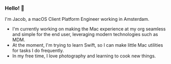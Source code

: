 ### Hello! 👋

I'm Jacob, a macOS Client Platform Engineer working in Amsterdam.

- I'm currently working on making the Mac experience at my org seamless and simple for the end user, leveraging modern technologies such as MDM. 
- At the moment, I'm trying to learn Swift, so I can make little Mac utilities for tasks I do frequently.
- In my free time, I love photography and learning to cook new things.
